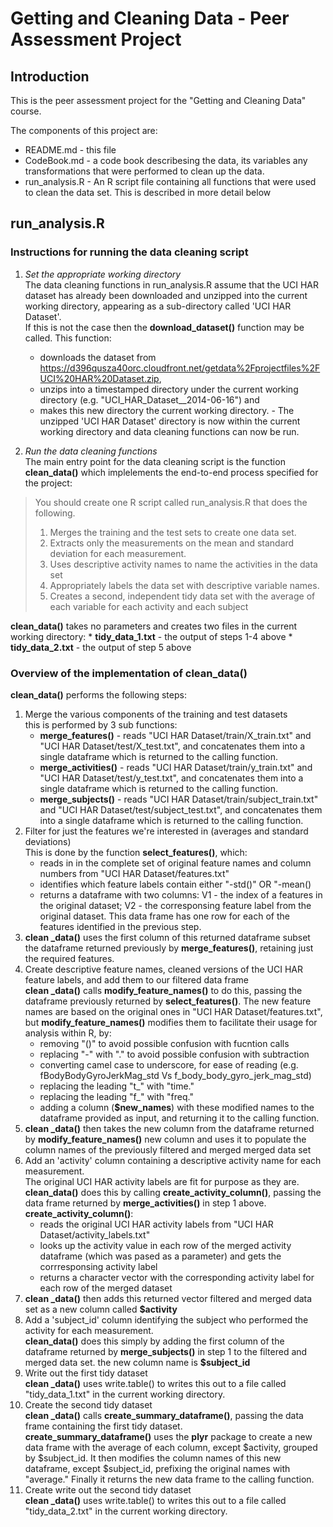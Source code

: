 # Getting and Cleaning Data - Peer Assessment Project


## Introduction

This is the peer assessment project for the  "Getting and Cleaning Data" course.

The components of this project are:
* README.md - this file
* CodeBook.md - a code book describesing the data, its variables any transformations that were performed to clean up the data.
* run_analysis.R - An R script file containing all functions that were used to clean the data set. This is described in more detail below
 
## run_analysis.R

### Instructions for running the data cleaning script
1. _Set the appropriate working directory_   
The data cleaning functions in run_analysis.R assume that the UCI HAR dataset has already been downloaded and unzipped into the current working directory, appearing as a sub-directory called 'UCI HAR Dataset'.  
If this is not the case then the **download_dataset()** function may be called. This function:
    * downloads the dataset from https://d396qusza40orc.cloudfront.net/getdata%2Fprojectfiles%2FUCI%20HAR%20Dataset.zip,
    * unzips into a timestamped directory under the current working directory (e.g. "UCI_HAR_Dataset__2014-06-16") and 
    * makes this new directory the current working directory.  - The unzipped 'UCI HAR Dataset' directory is now within the current working directory and data cleaning functions can now be run.  

2. _Run the data cleaning functions_  
The main entry point for the data cleaning script is the function **clean_data()** which implelements the end-to-end process specified  for the project:
> You should create one R script called run_analysis.R that does the following.   
> 1. Merges the training and the test sets to create one data set.  
> 2. Extracts only the measurements on the mean and standard deviation for each measurement.   
> 3. Uses descriptive activity names to name the activities in the data set  
> 4. Appropriately labels the data set with descriptive variable names.   
> 5. Creates a second, independent tidy data set with the average of each variable for each activity and each subject  

  **clean_data()** takes no parameters and creates two files in the current working directory:
    * **tidy_data_1.txt** - the output of steps 1-4 above
    * **tidy_data_2.txt** - the output of step 5 above
    
### Overview of the implementation of clean_data()
**clean_data()** performs the following steps:  
1. Merge the various components of the training and test datasets  
this is performed by 3 sub functions:  
    * **merge_features()** - reads "UCI HAR Dataset/train/X_train.txt" and "UCI HAR Dataset/test/X_test.txt", and concatenates them into a single dataframe which is returned to the calling function.  
    * **merge_activities()** - reads "UCI HAR Dataset/train/y_train.txt" and "UCI HAR Dataset/test/y_test.txt", and concatenates them into a single dataframe which is returned to the calling function.  
    * **merge_subjects()** - reads "UCI HAR Dataset/train/subject_train.txt" and "UCI HAR Dataset/test/subject_test.txt", and concatenates them into a single dataframe which is returned to the calling function.
2. Filter for just the features we're interested in (averages and standard deviations)  
This is done by the function **select_features()**, which:
    * reads in in the complete set of original feature names and column numbers from "UCI HAR Dataset/features.txt"
    * identifies which feature labels contain either "-std()" OR "-mean()
    * returns a dataframe with two columns: V1 - the index of a features in the original dataset; V2 - the corresponsing feature label from the original dataset. This data frame has one row for each of the features identified in the previous step.  
3. **clean _data()** uses the first column of this returned dataframe subset the dataframe returned previously by **merge_features()**, retaining just the required features.
4. Create descriptive feature names, cleaned versions of the UCI HAR feature labels, and add them to our filtered data frame  
**clean _data()** calls **modify_feature_names()** to do this, passing the dataframe previously returned by **select_features()**. The new feature names are based on the original ones in "UCI HAR Dataset/features.txt", but **modify_feature_names()** modifies them to facilitate their usage for analysis within R, by:  
    * removing "()" to avoid possible confusion with fucntion calls
    * replacing "-" with "." to avoid possible confusion with subtraction
    * converting camel case to underscore, for ease of reading (e.g. fBodyBodyGyroJerkMag_std Vs f_body_body_gyro_jerk_mag_std)
    * replacing  the leading "t_" with "time."
     * replacing the leading "f_" with "freq."
    * adding a column (**$new_names**) with these modified names to the dataframe provided as input, and returning it to the calling function.
5. **clean _data()** then takes the new column from the dataframe returned by **modify_feature_names()** new column and uses it to populate the column names of the previously filtered and merged merged data set
6. Add an 'activity' column containing a descriptive activity name for each measurement.  
The original UCI HAR activity labels are fit for purpose as they are.  
**clean_data()** does this by calling **create_activity_column()**, passing the data frame returned by **merge_activities()** in step 1 above.  
**create_activity_column()**:
    * reads the  original UCI HAR activity labels from "UCI HAR Dataset/activity_labels.txt"
    * looks up the activity value in each row of the merged activity dataframe (which was pased as a parameter) and gets the corrresponsing activity label
    * returns a character vector with the corresponding activity label for each row of the merged dataset
7. **clean _data()** then adds this returned vector filtered and merged data set as a new column called **$activity**
8. Add a 'subject_id' column identifying the subject who performed the activity for each  measurement.  
**clean_data()** does this simply by adding the first column of the dataframe returned by **merge_subjects()** in step 1 to the filtered and merged data set. the new column name is **$subject_id**
9. Write out the first tidy dataset  
**clean _data()** uses  write.table() to writes this out to a file called "tidy_data_1.txt" in the current working directory.
10. Create the second tidy dataset  
**clean _data()** calls **create_summary_dataframe()**, passing the data frame containing the first tidy dataset.  
**create_summary_dataframe()** uses the **plyr** package to create a new data frame with the average of each column, except $activity, grouped by $subject_id. It then modifies the column names of this new dataframe, except $subject_id, prefixing the original names with "average." Finally it returns the new data frame to the calling function.
11. Create write out the second tidy dataset  
**clean _data()** uses  write.table() to writes this out to a file called "tidy_data_2.txt" in the current working directory.
